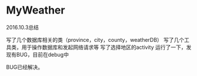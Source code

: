 # MyWeather
2016.10.3总结

写了几个数据库相关的类（province，city，county，weatherDB）
写了几个工具类，用于操作数据库和发起网络请求等
写了选择地区的activity
运行了一下，发现有BUG，目前在debug中



BUG已经解决。

